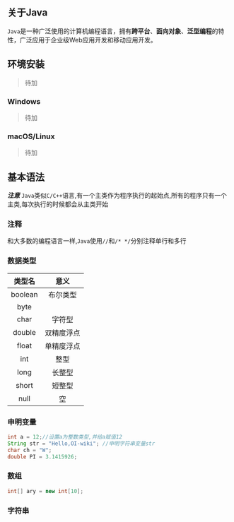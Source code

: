 ## 关于Java
   `Java`是一种广泛使用的计算机编程语言，拥有**跨平台**、**面向对象**、**泛型编程**的特性，广泛应用于企业级Web应用开发和移动应用开发。

## 环境安装
>待加
### Windows
>待加
### macOS/Linux
>待加
## 基本语法
   ***注意*** `Java`类似`C/C++`语言,有一个主类作为程序执行的起始点,所有的程序只有一个主类,每次执行的时候都会从主类开始
### 注释
和大多数的编程语言一样,`Java`使用`//`和`/* */`分别注释单行和多行

### 数据类型
|类型名|意义|
|:-----:|:-----:|
|boolean|布尔类型|
|byte|  |字节类型|
|char   |字符型|
|double |双精度浮点|
|float  |单精度浮点|
|int    |整型|
|long   |长整型|
|short  |短整型|
|null   |空|

### 申明变量
```java
int a = 12;//设置a为整数类型,并给a赋值12
String str = "Hello,OI-wiki"; //申明字符串变量str
char ch = "W";
double PI = 3.1415926;  
```
### 数组
```java
int[] ary = new int[10];
```
### 字符串

### 
